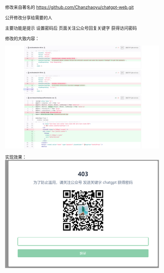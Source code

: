 修改来自著名的 https://github.com/Chanzhaoyu/chatgpt-web.git

公开修改分享给需要的人

主要功能是提示 设置密码后  页面关注公众号回复关键字 获得访问密码

修改的大致内容：

![Alt text](image.png)


实现效果：
![Alt text](image-1.png)
